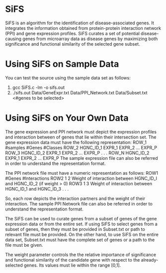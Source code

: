 # SiFS
SiFS is an algorithm for the identification of disease-associated genes. It integrates the information obtained from protein-protein interaction network (PPI) and gene expression profiles. SiFS curates a set of potential disease-causing genes from microarray data as disease genes by maximizing both significance and functional similarity of the selected gene subset. 

# Using SiFS on Sample Data
You can test the source using the sample data set as follows:
1. gcc SiFS.c -lm -o sifs.out
2. ./sifs.out Data/GeneExpr.txt Data/PPI_Network.txt Data/Subset.txt <#genes to be selected> <weight parameter> <Output File>

# Using SiFS on Your Own Data
The gene expression and PPI network must depict the expression profiles and interaction between of genes that lie within their intersection set. The gene expression data must have the following representation:
  ROW_1   #samples  #Genes  #Classes
  ROW_2   HGNC_ID_1  EXPR_1 EXPR_2 ... EXPR_P
  ROW_3   HGNC_ID_2  EXPR_1 EXPR_2 ... EXPR_P
  .
  .
  .
  ROW_N   HGNC_ID_2  EXPR_1 EXPR_2 ... EXPR_P
The sample expression file can also be referred in order to understand the representation format.

The PPI network file must have a numeric representation as follows:
  ROW1    #Genes  #Interactions
  ROW2       1            2         Weight of interaction between HGNC_ID_I and HGNC_ID_2 (if weight > 0)
  ROW3       1            3         Weight of interaction between HGNC_ID_1 and HGNC_ID_3
  .
  .
  .
  
So, each row depicts the interaction partners and the weight of their interaction. The sample PPI Network file can also be referred in order to understand the representation format.

The SiFS can be used to curate genes from a subset of genes of the gene expression data or from the entire set. If using SiFS to select genes from a subset of genes, then they must be provided in Subset.txt or path to relevant file must be provided. On the other hand, to use SiFS on the entire data set, Subset.txt must have the complete set of genes or a path to the file must be given.
  
The weight parameter controls the the relative importance of significance and functional similarity of the candidate gene with respect to the already-selected genes. Its values must lie within the range [0,1].
